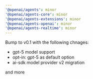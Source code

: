 ```yaml
---
'@openai/agents': minor
'@openai/agents-core': minor
'@openai/agents-extensions': minor
'@openai/agents-openai': minor
'@openai/agents-realtime': minor
---
```


Bump to v0.1 with the following chnages:

- gpt-5 model support
- opt-in: gpt-5 as default option
- ai-sdk model provider v2 migration

and more
